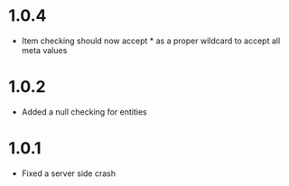 # 1.0.4
+ Item checking should now accept * as a proper wildcard to accept all meta values

# 1.0.2
+ Added a null checking for entities

# 1.0.1
+ Fixed a server side crash